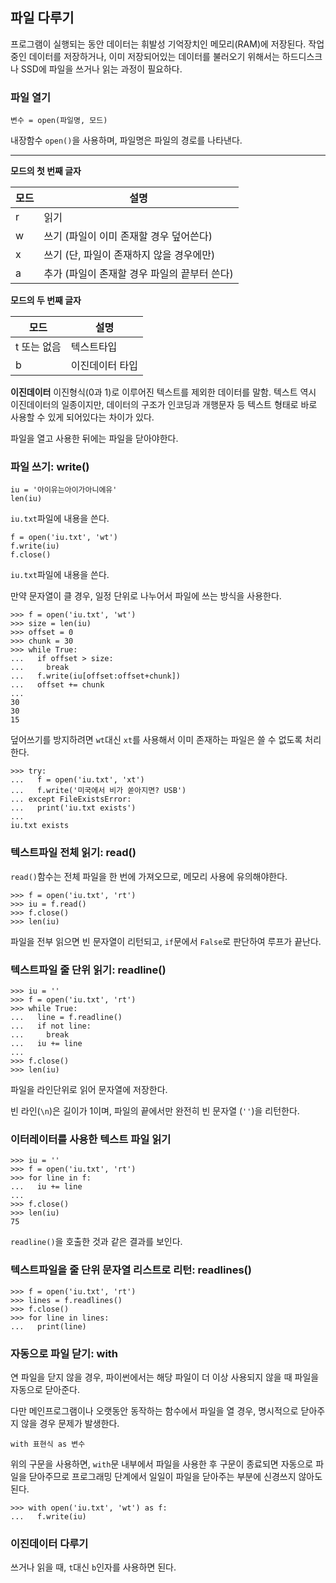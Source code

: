 ## 파일 다루기

프로그램이 실행되는 동안 데이터는 휘발성 기억장치인 메모리(RAM)에 저장된다. 작업중인 데이터를 저장하거나, 이미 저장되어있는 데이터를 불러오기 위해서는 하드디스크나 SSD에 파일을 쓰거나 읽는 과정이 필요하다.



### 파일 열기

```
변수 = open(파일명, 모드)
```

내장함수 `open()`을 사용하며, 파일명은 파일의 경로를 나타낸다.

------

**모드의 첫 번째 글자**

| 모드 | 설명                                         |
| ---- | -------------------------------------------- |
| r    | 읽기                                         |
| w    | 쓰기 (파일이 이미 존재할 경우 덮어쓴다)      |
| x    | 쓰기 (단, 파일이 존재하지 않을 경우에만)     |
| a    | 추가 (파일이 존재할 경우 파일의 끝부터 쓴다) |

**모드의 두 번째 글자**

| 모드        | 설명            |
| ----------- | --------------- |
| t 또는 없음 | 텍스트타입      |
| b           | 이진데이터 타입 |

**이진데이터**
이진형식(0과 1)로 이루어진 텍스트를 제외한 데이터를 말함.
텍스트 역시 이진데이터의 일종이지만, 데이터의 구조가 인코딩과 개행문자 등 텍스트 형태로 바로 사용할 수 있게 되어있다는 차이가 있다.

파일을 열고 사용한 뒤에는 파일을 닫아야한다.



### 파일 쓰기: write()

```
iu = '아이유는아이가아니에유'
len(iu)
```

`iu.txt`파일에 내용을 쓴다.

```
f = open('iu.txt', 'wt')
f.write(iu)
f.close()
```

`iu.txt`파일에 내용을 쓴다.

만약 문자열이 클 경우, 일정 단위로 나누어서 파일에 쓰는 방식을 사용한다.

```
>>> f = open('iu.txt', 'wt')
>>> size = len(iu)
>>> offset = 0
>>> chunk = 30
>>> while True:
...   if offset > size:
...     break
...   f.write(iu[offset:offset+chunk])
...   offset += chunk
...
30
30
15
```

덮어쓰기를 방지하려면 `wt`대신 `xt`를 사용해서 이미 존재하는 파일은 쓸 수 없도록 처리한다.

```
>>> try:
...   f = open('iu.txt', 'xt')
...   f.write('미국에서 비가 쏟아지면? USB')
... except FileExistsError:
...   print('iu.txt exists')
...
iu.txt exists
```



### 텍스트파일 전체 읽기: read()

`read()`함수는 전체 파일을 한 번에 가져오므로, 메모리 사용에 유의해야한다.

```
>>> f = open('iu.txt', 'rt')
>>> iu = f.read()
>>> f.close()
>>> len(iu)
```

파일을 전부 읽으면 빈 문자열이 리턴되고, `if`문에서 `False`로 판단하여 루프가 끝난다.



### 텍스트파일 줄 단위 읽기: readline()

```
>>> iu = ''
>>> f = open('iu.txt', 'rt')
>>> while True:
...   line = f.readline()
...   if not line:
...     break
...   iu += line
...
>>> f.close()
>>> len(iu)
```

파일을 라인단위로 읽어 문자열에 저장한다.

빈 라인(`\n`)은 길이가 1이며, 파일의 끝에서만 완전히 빈 문자열 (`''`)을 리턴한다.



### 이터레이터를 사용한 텍스트 파일 읽기

```
>>> iu = ''
>>> f = open('iu.txt', 'rt')
>>> for line in f:
...   iu += line
...
>>> f.close()
>>> len(iu)
75
```

`readline()`을 호출한 것과 같은 결과를 보인다.



### 텍스트파일을 줄 단위 문자열 리스트로 리턴: readlines()

```
>>> f = open('iu.txt', 'rt')
>>> lines = f.readlines()
>>> f.close()
>>> for line in lines:
...   print(line)
```



### 자동으로 파일 닫기: with

연 파일을 닫지 않을 경우, 파이썬에서는 해당 파일이 더 이상 사용되지 않을 때 파일을 자동으로 닫아준다.

다만 메인프로그램이나 오랫동안 동작하는 함수에서 파일을 열 경우, 명시적으로 닫아주지 않을 경우 문제가 발생한다.

```
with 표현식 as 변수
```

위의 구문을 사용하면, `with`문 내부에서 파일을 사용한 후 구문이 종료되면 자동으로 파일을 닫아주므로 프로그래밍 단계에서 일일이 파일을 닫아주는 부분에 신경쓰지 않아도 된다.

```
>>> with open('iu.txt', 'wt') as f:
...   f.write(iu)
```



### 이진데이터 다루기

쓰거나 읽을 때, `t`대신 `b`인자를 사용하면 된다.